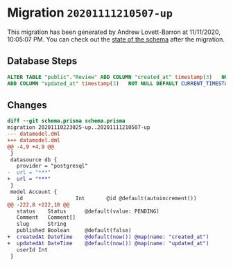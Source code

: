 # Migration `20201111210507-up`

This migration has been generated by Andrew Lovett-Barron at 11/11/2020, 10:05:07 PM.
You can check out the [state of the schema](./schema.prisma) after the migration.

## Database Steps

```sql
ALTER TABLE "public"."Review" ADD COLUMN "created_at" timestamp(3)   NOT NULL DEFAULT CURRENT_TIMESTAMP,
ADD COLUMN "updated_at" timestamp(3)   NOT NULL DEFAULT CURRENT_TIMESTAMP
```

## Changes

```diff
diff --git schema.prisma schema.prisma
migration 20201110223025-up..20201111210507-up
--- datamodel.dml
+++ datamodel.dml
@@ -4,9 +4,9 @@
 }
 datasource db {
   provider = "postgresql"
-  url = "***"
+  url = "***"
 }
 model Account {
   id                 Int       @id @default(autoincrement())
@@ -222,8 +222,10 @@
   status    Status      @default(value: PENDING)
   Comment   Comment[]
   slug      String
   published Boolean     @default(false)
+  createdAt DateTime    @default(now()) @map(name: "created_at")
+  updatedAt DateTime    @default(now()) @map(name: "updated_at")
   userId Int
 }
```


